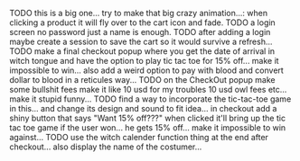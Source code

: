 TODO this is a big one... try to make that big crazy animation...: when clicking a product it will fly over to the cart icon and fade.
TODO a login screen no password just a name is enough.
TODO after adding a login maybe create a session to save the cart so it would survive a refresh...
TODO make a final checkout popup where you get the date of arrival in witch tongue and have the option to play tic tac toe for 15% off... make it impossible to win... also add a weird option to pay with blood and convert dollar to blood in a reticules way...
TODO on the CheckOut popup make some bullshit fees make it like 10 usd for my troubles 10 usd owl fees etc... make it stupid funny...
TODO find a way to incorporate the tic-tac-toe game in this... and change its design and sound to fit idea... in checkout add a shiny button that says "Want 15% off???" when clicked it'll bring up the tic tac toe game if the user won... he gets 15% off... make it impossible to win against...
TODO use the witch calender function thing at the end after checkout... also display the name of the costumer...
